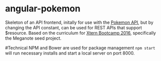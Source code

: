 # angular-pokemon

Skeleton of an API frontend, initally for use with the [Pokemon API](https://pokeapi.co), but by changing the API constant, can be used for REST APIs that support $resource.
Based on the curriculum for [Xtern Bootcamp 2016](http://bootcamp16.getfretless.com/), specifically the Meganote seed project.

#Technical
NPM  and Bower are used for package management
`npm start` will run necessary installs and start a local server on port 8000.
